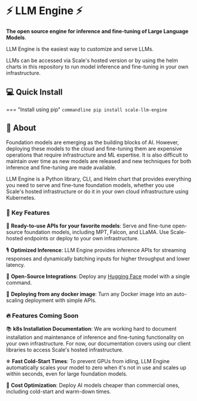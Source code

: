 # ⚡ LLM Engine ⚡

**The open source engine for inference and fine-tuning of Large Language Models**.

LLM Engine is the easiest way to customize and serve LLMs.

LLMs can be accessed via Scale's hosted version or by using the helm charts in this repository to run model inference and fine-tuning in your own infrastructure.

## 💻 Quick Install

=== "Install using pip"
    ```commandline
    pip install scale-llm-engine
    ```

## 🤔 About

Foundation models are emerging as the building blocks of AI. However, 
deploying these models to the cloud and fine-tuning them are expensive
operations that require infrastructure and ML expertise. It is also difficult
to maintain over time as new models are released and new techniques for both
inference and fine-tuning are made available.

LLM Engine is a Python library, CLI, and Helm chart that provides
everything you need to serve and fine-tune foundation models, whether you use
Scale's hosted infrastructure or do it in your own cloud infrastructure using
Kubernetes.

### 🚀 Key Features

🎁 **Ready-to-use APIs for your favorite models**: Serve and fine-tune
open-source foundation models, including MPT, Falcon,
and LLaMA. Use Scale-hosted endpoints or deploy to your own infrastructure.

🎙️ **Optimized Inference**: LLM Engine provides inference APIs
for streaming responses and dynamically batching inputs for higher throughput
and lower latency.

🤗 **Open-Source Integrations**: Deploy any [Hugging Face](https://huggingface.co/)
model with a single command.

🐳 **Deploying from any docker image**: Turn any Docker image into an
auto-scaling deployment with simple APIs.

### 🔥 Features Coming Soon

📚 **k8s Installation Documentation**: We are working hard to document installation and
maintenance of inference and fine-tuning functionality on your own infrastructure.
For now, our documentation covers using our client libraries to access Scale's
hosted infrastructure.

❄ **Fast Cold-Start Times**: To prevent GPUs from idling, LLM Engine
automatically scales your model to zero when it's not in use and scales up
within seconds, even for large foundation models.

💸 **Cost Optimization**: Deploy AI models cheaper than commercial ones,
including cold-start and warm-down times.
